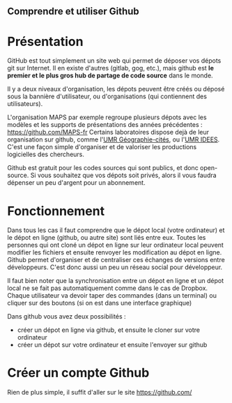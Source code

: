 ## Comprendre et utiliser Github

# Présentation

GitHub est tout simplement un site web qui permet de déposer vos dépots git sur Internet. Il en existe d'autres (gitlab, gog, etc.), mais github est **le premier et le plus gros hub de partage de code source** dans le monde.

Il y a deux niveaux d'organisation, les dépots peuvent être créés ou déposé sous la bannière d'utilisateur, ou d'organisations (qui contiennent des utilisateurs).

L'organisation MAPS par exemple regroupe plusieurs dépots avec les modèles et les supports de présentations des années précédentes : https://github.com/MAPS-fr Certains laboratoires dispose dejà de leur organisation sur github, comme l'[UMR Géographie-cités](https://github.com/Geographie-cites), ou l'[UMR IDEES](https://github.com/IDEES-Rouen). C'est une façon simple d'organiser et de valoriser les productions logicielles des chercheurs.

Github est gratuit pour les codes sources qui sont publics, et donc open-source. Si vous souhaitez que vos dépots soit privés, alors il vous faudra dépenser un peu d'argent pour un abonnement.

# Fonctionnement

Dans tous les cas il faut comprendre que le dépot local (votre ordinateur) et le dépot en ligne (github, ou autre site) sont liés entre eux. Toutes les personnes qui ont cloné un dépot en ligne sur leur ordinateur local peuvent modifier les fichiers et ensuite renvoyer les modification au dépot en ligne. Github permet d'organiser et de centraliser ces échanges de versions entre développeurs. C'est donc aussi un peu un réseau social pour développeur.

Il faut bien noter que la synchronisation entre un dépot en ligne et un dépot local ne se fait pas automatiquement comme dans le cas de Dropbox. Chaque utilisateur va devoir taper des commandes (dans un terminal) ou cliquer sur des boutons (si on est dans une interface graphique)

Dans github vous avez deux possibilités :
- créer un dépot en ligne via github, et ensuite le cloner sur votre ordinateur
- créer un dépot sur votre ordinateur et ensuite l'envoyer sur github


# Créer un compte Github

Rien de plus simple, il suffit d'aller sur le site https://github.com/


